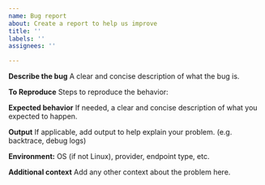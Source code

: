 ```yaml
---
name: Bug report
about: Create a report to help us improve
title: ''
labels: ''
assignees: ''

---
```


**Describe the bug**
A clear and concise description of what the bug is.

**To Reproduce**
Steps to reproduce the behavior:

**Expected behavior**
If needed, a clear and concise description of what you expected to happen.

**Output**
If applicable, add output to help explain your problem. (e.g. backtrace, debug logs)

**Environment:**
OS (if not Linux), provider, endpoint type, etc.

**Additional context**
Add any other context about the problem here.
